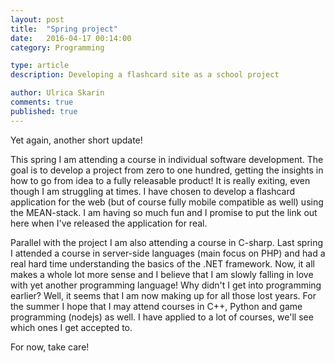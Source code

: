 ```yaml
---
layout: post
title:  "Spring project"
date:   2016-04-17 00:14:00
category: Programming

type: article
description: Developing a flashcard site as a school project

author: Ulrica Skarin
comments: true
published: true
---
```


Yet again, another short update!

This spring I am attending a course in individual software development. The goal is to develop a project from zero to
one hundred, getting the insights in how to go from idea to a fully releasable product! It is really
exiting, even though I am struggling at times. I have chosen to develop a flashcard application for the web (but of
course fully mobile compatible as well) using the MEAN-stack. I am having so much fun and I promise to put the link out
here when I've released the application for real.

Parallel with the project I am also attending a course in C-sharp. Last spring I attended a course in
server-side languages (main focus on PHP) and had a real hard time understanding the basics of the .NET framework. Now,
it all makes a whole lot more sense and I believe that I am slowly falling in love with yet another programming language!
Why didn't I get into programming earlier? Well, it seems that I am now making up for all those lost years. For the
summer I hope that I may attend courses in C++, Python and game programming (nodejs) as well. I have applied to a lot of courses,
we'll see which ones I get accepted to.

For now, take care!



